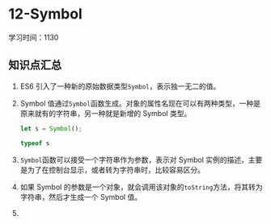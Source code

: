 # 12-Symbol

学习时间：1130



## 知识点汇总

1. ES6 引入了一种新的原始数据类型`Symbol`，表示独一无二的值。

2. Symbol 值通过`Symbol`函数生成。对象的属性名现在可以有两种类型，一种是原来就有的字符串，另一种就是新增的 Symbol 类型。

   ```js
   let s = Symbol();
   
   typeof s
   ```

3. `Symbol`函数可以接受一个字符串作为参数，表示对 Symbol 实例的描述，主要是为了在控制台显示，或者转为字符串时，比较容易区分。

4. 如果 Symbol 的参数是一个对象，就会调用该对象的`toString`方法，将其转为字符串，然后才生成一个 Symbol 值。

5. 

